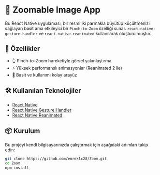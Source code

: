 # 📸 Zoomable Image App

Bu React Native uygulaması, bir resmi iki parmakla büyütüp küçültmenizi sağlayan basit ama etkileyici bir `Pinch-to-Zoom` özelliği sunar. `react-native-gesture-handler` ve `react-native-reanimated` kullanılarak oluşturulmuştur.

## 🚀 Özellikler

- 👆 Pinch-to-Zoom hareketiyle görsel yakınlaştırma
- ⚡ Yüksek performanslı animasyonlar (Reanimated 2 ile)
- 🎯 Basit ve kullanımı kolay arayüz

## 🛠️ Kullanılan Teknolojiler

- [React Native](https://reactnative.dev/)
- [React Native Gesture Handler](https://docs.swmansion.com/react-native-gesture-handler/)
- [React Native Reanimated](https://docs.swmansion.com/react-native-reanimated/)


## 📦 Kurulum

Bu projeyi kendi bilgisayarınızda çalıştırmak için aşağıdaki adımları takip edin:

```bash
git clone https://github.com/emreklc28/Zoom.git
cd Zoom
npm install
